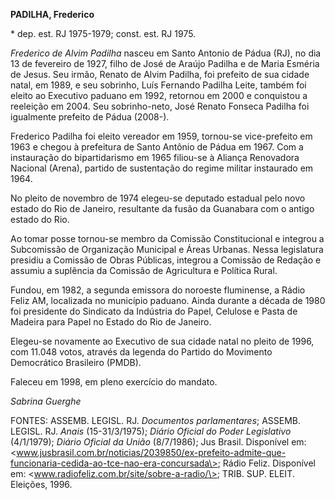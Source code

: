 **PADILHA, Frederico**

\* dep. est. RJ 1975-1979; const. est. RJ 1975.

*Frederico de Alvim Padilha* nasceu em Santo Antonio de Pádua (RJ), no
dia 13 de fevereiro de 1927, filho de José de Araújo Padilha e de Maria
Esméria de Jesus. Seu irmão, Renato de Alvim Padilha, foi prefeito de
sua cidade natal, em 1989, e seu sobrinho, Luís Fernando Padilha Leite,
também foi eleito ao Executivo paduano em 1992, retornou em 2000 e
conquistou a reeleição em 2004. Seu sobrinho-neto, José Renato Fonseca
Padilha foi igualmente prefeito de Pádua (2008-).

Frederico Padilha foi eleito vereador em 1959, tornou-se vice-prefeito
em 1963 e chegou à prefeitura de Santo Antônio de Pádua em 1967. Com a
instauração do bipartidarismo em 1965 filiou-se à Aliança Renovadora
Nacional (Arena), partido de sustentação do regime militar instaurado em
1964.

No pleito de novembro de 1974 elegeu-se deputado estadual pelo novo
estado do Rio de Janeiro, resultante da fusão da Guanabara com o antigo
estado do Rio.

Ao tomar posse tornou-se membro da Comissão Constitucional e integrou a
Subcomissão de Organização Municipal e Áreas Urbanas. Nessa legislatura
presidiu a Comissão de Obras Públicas, integrou a Comissão de Redação e
assumiu a suplência da Comissão de Agricultura e Política Rural.

Fundou, em 1982, a segunda emissora do noroeste fluminense, a Rádio
Feliz AM, localizada no município paduano. Ainda durante a década de
1980 foi presidente do Sindicato da Indústria do Papel, Celulose e Pasta
de Madeira para Papel no Estado do Rio de Janeiro.

Elegeu-se novamente ao Executivo de sua cidade natal no pleito de 1996,
com 11.048 votos, através da legenda do Partido do Movimento Democrático
Brasileiro (PMDB).

Faleceu em 1998, em pleno exercício do mandato.

*Sabrina Guerghe*

FONTES: ASSEMB. LEGISL. RJ. *Documentos parlamentares*; ASSEMB. LEGISL.
RJ. *Anais* (15-31/3/1975); *Diário Oficial do Poder Legislativo*
(4/1/1979); *Diário Oficial da União* (8/7/1986); Jus Brasil. Disponível
em:
\<www.jusbrasil.com.br/noticias/2039850/ex-prefeito-admite-que-funcionaria-cedida-ao-tce-nao-era-concursada\>;
Rádio Feliz. Disponível em:
\<www.radiofeliz.com.br/site/sobre-a-radio/\>; TRIB. SUP. ELEIT.
Eleições, 1996.
